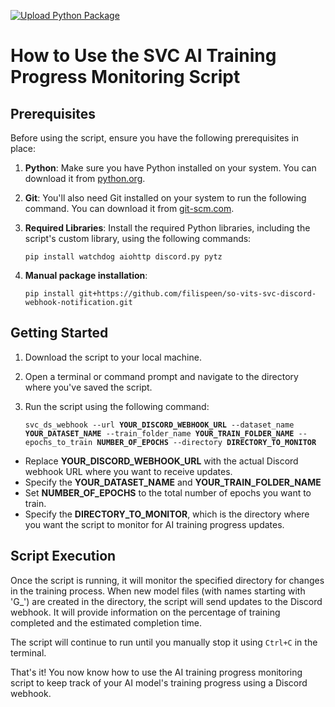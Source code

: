 [![Upload Python Package](https://github.com/filispeen/so-vits-svc-discord-webhook-notification/actions/workflows/python-publish.yml/badge.svg)](https://github.com/filispeen/so-vits-svc-discord-webhook-notification/actions/workflows/python-publish.yml)
<h1 id="how-to-use-the-svc-ai-training-progress-monitoring-script">How to Use the SVC AI Training Progress Monitoring Script</h1>
<h2 id="prerequisites">Prerequisites</h2>
<p>Before using the script, ensure you have the following prerequisites in place:</p>
<ol>
<li><p><strong>Python</strong>: Make sure you have Python installed on your system. You can download it from <a href="https://www.python.org/downloads">python.org</a>.</p>
</li>
<li><p><strong>Git</strong>: You&#39;ll also need Git installed on your system to run the following command. You can download it from <a href="https://git-scm.com/downloads">git-scm.com</a>.</p>
</li>
<li><p><strong>Required Libraries</strong>: Install the required Python libraries, including the script&#39;s custom library, using the following commands:</p>
<pre><code class="language-bash">pip install watchdog aiohttp discord.py pytz
</code></pre>
</li>
<li><p><strong>Manual package installation</strong>:</p>
<pre><code class="language-bash">pip install git+https://github.com/filispeen/so-vits-svc-discord-webhook-notification.git
</code></pre>
</li>
</ol>
<h2 id="getting-started">Getting Started</h2>
<ol>
<li><p>Download the script to your local machine.</p>
</li>
<li><p>Open a terminal or command prompt and navigate to the directory where you&#39;ve saved the script.</p>
</li>
<li><p>Run the script using the following command:</p>
<pre><code class="language-bash">svc_ds_webhook --url <strong>YOUR_DISCORD_WEBHOOK_URL</strong> --dataset_name <strong>YOUR_DATASET_NAME</strong> --train_folder_name <strong>YOUR_TRAIN_FOLDER_NAME</strong> --epochs_to_train <strong>NUMBER_OF_EPOCHS</strong> --directory <strong>DIRECTORY_TO_MONITOR</strong>
</code></pre>
</li>
</ol>
<ul>
<li>Replace <strong>YOUR_DISCORD_WEBHOOK_URL</strong> with the actual Discord webhook URL where you want to receive updates.</li>
<li>Specify the <strong>YOUR_DATASET_NAME</strong> and <strong>YOUR_TRAIN_FOLDER_NAME</strong></li>
<li>Set <strong>NUMBER_OF_EPOCHS</strong> to the total number of epochs you want to train.</li>
<li>Specify the <strong>DIRECTORY_TO_MONITOR</strong>, which is the directory where you want the script to monitor for AI training progress updates.</li>
</ul>
<h2 id="script-execution">Script Execution</h2>
<p>Once the script is running, it will monitor the specified directory for changes in the training process. When new model files (with names starting with &#39;G_&#39;) are created in the directory, the script will send updates to the Discord webhook. It will provide information on the percentage of training completed and the estimated completion time.</p>
<p>The script will continue to run until you manually stop it using <code>Ctrl+C</code> in the terminal.</p>
<p>That&#39;s it! You now know how to use the AI training progress monitoring script to keep track of your AI model&#39;s training progress using a Discord webhook.</p>
